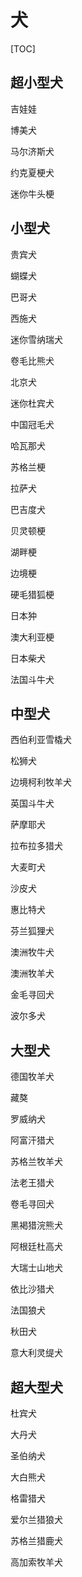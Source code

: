 # 犬

[TOC]

## 超小型犬

吉娃娃

博美犬

马尔济斯犬

约克夏梗犬

迷你牛头梗

## 小型犬

贵宾犬

蝴蝶犬

巴哥犬

西施犬

迷你雪纳瑞犬

卷毛比熊犬

北京犬

迷你杜宾犬

中国冠毛犬

哈瓦那犬

苏格兰梗

拉萨犬

巴吉度犬

贝灵顿梗

湖畔梗

边境梗

硬毛猎狐梗

日本狆

澳大利亚梗

日本柴犬

法国斗牛犬

## 中型犬

西伯利亚雪橇犬

松狮犬

边境柯利牧羊犬

英国斗牛犬

萨摩耶犬

拉布拉多猎犬

大麦町犬

沙皮犬

惠比特犬

芬兰狐狸犬

澳洲牧牛犬

澳洲牧羊犬

金毛寻回犬

波尔多犬

## 大型犬

德国牧羊犬

藏獒

罗威纳犬

阿富汗猎犬

苏格兰牧羊犬

法老王猎犬

卷毛寻回犬

黑褐猎浣熊犬

阿根廷杜高犬

大瑞士山地犬

依比沙猎犬

法国狼犬

秋田犬

意大利灵缇犬

## 超大型犬

杜宾犬

大丹犬

圣伯纳犬

大白熊犬

格雷猎犬

爱尔兰猎狼犬

苏格兰猎鹿犬

高加索牧羊犬